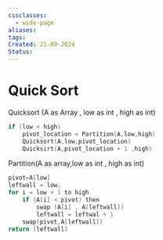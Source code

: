 ```yaml
---
cssclasses:
  - wide-page
aliases: 
tags: 
Created: 21-09-2024
Status:
---
```

# Quick Sort

Quicksort (A as Array , low as int , high as int)
```c
if (low < high)
	pivot_location = Partition(A,low,high)
	Quicksort(A,low,pivot_location)
	Quicksirt(A,pivot_location + 1 ,high)
```
Partition(A as array,low as int , high as int)
```c
pivot=A[low]
leftwall = low;
for i = low + 1 to high 
	if (A[i] < pivot) then 
		swap (A[i] , A[leftwall])
		leftwall = leftwal + 1
	swap(pivot,A[leftwall])
return (leftwall)
```



